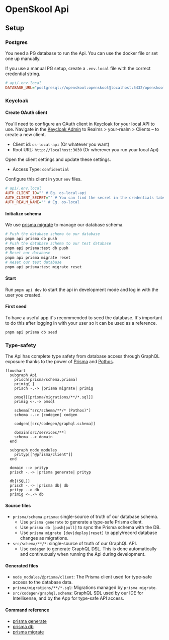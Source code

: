 # OpenSkool Api

## Setup

### Postgres

You need a PG database to run the Api. You can use the docker file or set one up manually.

If you use a manual PG setup, create a `.env.local` file with the correct credential string.

```ini
# api/.env.local
DATABASE_URL="postgresql://openskool:openskool@localhost:5432/openskool"
```

### Keycloak

#### Create OAuth client

You'll need to configure an OAuth client in Keycloak for your local API to use. Navigate in the [Keycloak Admin](http://localhost:8080/admin/master/console) to Realms > your-realm > Clients – to create a new client.

- Client id: `os-local-api` (Or whatever you want)
- Root URL: `http://localhost:3030` (Or wherever you run your local Api)

Open the client settings and update these settings.

- Access Type: `confidential`

Configure this client in your `env` files.

```ini
# api/.env.local
AUTH_CLIENT_ID="" # Eg. os-local-api
AUTH_CLIENT_SECRET="" # You can find the secret in the credentials tabs.
AUTH_REALM_NAME="" # Eg. os-local
```

#### Initialize schema

We use [prisma migrate](https://www.prisma.io/migrate/) to manage our database schema.

```sh
# Push the database schema to our database
pnpm api prisma db push
# Push the database schema to our test database
pnpm api prisma:test db push
# Reset our database
pnpm api prisma migrate reset
# Reset our test database
pnpm api prisma:test migrate reset
```

#### Start

Run `pnpm api dev` to start the api in development mode and log in with the user you created.

#### First seed

To have a useful app it's recommended to seed the database. It's important to do this after logging in with your user so it can be used as a reference.

```sh
pnpm api prisma db seed
```

### Type-safety

The Api has complete type safety from database access through GraphQL exposure
thanks to the power of [Prisma](https://www.prisma.io/) and [Pothos](https://pothos-graphql.dev).

```mermaid
flowchart
  subgraph Api
    prisch[prisma/schema.prisma]
    primig{ }
    prisch -.-> |prisma migrate| primig

    pmsql[[prisma/migrations/**/*.sql]]
    primig <-.-> pmsql

    schema["src/schema/**/* (Pothos)"]
    schema -.-> |codegen| codgen

    codgen[[src/codegen/graphql.schema]]

    domain[src/services/**]
    schema --> domain
  end

  subgraph node_modules
    prityp[["@prisma/client"]]
  end

  domain --> prityp
  prisch -.-> |prisma generate| prityp

  db[(SQL)]
  prisch -.-> |prisma db| db
  prityp --> db
  primig <-.-> db
```

#### Source files

- `prisma/schema.prisma`: single-source of truth of our database schema.
  - Use `prisma generate` to generate a type-safe Prisma client.
  - Use `prisma db [push|pull]` to sync the Prisma schema with the DB.
  - Use `prisma migrate [dev|deploy|reset]` to apply/record database changes as migrations.
- `src/schema/**/*`: single-source of truth of our GraphQL API.
  - Use `codegen` to generate GraphQL DSL. This is done automatically and continuously when running the Api during development.

#### Generated files

- `node_modules/@prisma/client`: The Prisma client used for type-safe access to the database data.
- `prisma/migrations/**/*.sql`: Migrations managed by `prisma migrate`.
- `src/codegen/graphql.schema`: GraphQL SDL used by our IDE for Intellisense, and by the App for type-safe API access.

#### Command reference

- [prisma generate](https://www.prisma.io/docs/reference/api-reference/command-reference#generate)
- [prisma db](https://www.prisma.io/docs/reference/api-reference/command-reference)
- [prisma migrate](https://www.prisma.io/docs/reference/api-reference/command-reference#prisma-migrate)
